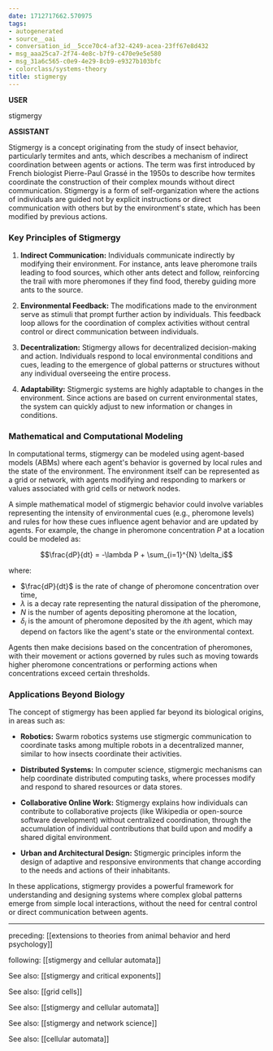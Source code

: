 ```yaml
---
date: 1712717662.570975
tags:
- autogenerated
- source__oai
- conversation_id__5cce70c4-af32-4249-acea-23ff67e8d432
- msg_aaa25ca7-2f74-4e8c-b7f9-c470e9e5e580
- msg_31a6c565-c0e9-4e29-8cb9-e9327b103bfc
- colorclass/systems-theory
title: stigmergy
---
```


**USER**

stigmergy


**ASSISTANT**

Stigmergy is a concept originating from the study of insect behavior, particularly termites and ants, which describes a mechanism of indirect coordination between agents or actions. The term was first introduced by French biologist Pierre-Paul Grassé in the 1950s to describe how termites coordinate the construction of their complex mounds without direct communication. Stigmergy is a form of self-organization where the actions of individuals are guided not by explicit instructions or direct communication with others but by the environment's state, which has been modified by previous actions.

### Key Principles of Stigmergy

1. **Indirect Communication:** Individuals communicate indirectly by modifying their environment. For instance, ants leave pheromone trails leading to food sources, which other ants detect and follow, reinforcing the trail with more pheromones if they find food, thereby guiding more ants to the source.

2. **Environmental Feedback:** The modifications made to the environment serve as stimuli that prompt further action by individuals. This feedback loop allows for the coordination of complex activities without central control or direct communication between individuals.

3. **Decentralization:** Stigmergy allows for decentralized decision-making and action. Individuals respond to local environmental conditions and cues, leading to the emergence of global patterns or structures without any individual overseeing the entire process.

4. **Adaptability:** Stigmergic systems are highly adaptable to changes in the environment. Since actions are based on current environmental states, the system can quickly adjust to new information or changes in conditions.

### Mathematical and Computational Modeling

In computational terms, stigmergy can be modeled using agent-based models (ABMs) where each agent's behavior is governed by local rules and the state of the environment. The environment itself can be represented as a grid or network, with agents modifying and responding to markers or values associated with grid cells or network nodes.

A simple mathematical model of stigmergic behavior could involve variables representing the intensity of environmental cues (e.g., pheromone levels) and rules for how these cues influence agent behavior and are updated by agents. For example, the change in pheromone concentration $P$ at a location could be modeled as:

$$\frac{dP}{dt} = -\lambda P + \sum_{i=1}^{N} \delta_i$$

where:
- $\frac{dP}{dt}$ is the rate of change of pheromone concentration over time,
- $\lambda$ is a decay rate representing the natural dissipation of the pheromone,
- $N$ is the number of agents depositing pheromone at the location,
- $\delta_i$ is the amount of pheromone deposited by the $i$th agent, which may depend on factors like the agent's state or the environmental context.

Agents then make decisions based on the concentration of pheromones, with their movement or actions governed by rules such as moving towards higher pheromone concentrations or performing actions when concentrations exceed certain thresholds.

### Applications Beyond Biology

The concept of stigmergy has been applied far beyond its biological origins, in areas such as:

- **Robotics:** Swarm robotics systems use stigmergic communication to coordinate tasks among multiple robots in a decentralized manner, similar to how insects coordinate their activities.
  
- **Distributed Systems:** In computer science, stigmergic mechanisms can help coordinate distributed computing tasks, where processes modify and respond to shared resources or data stores.
  
- **Collaborative Online Work:** Stigmergy explains how individuals can contribute to collaborative projects (like Wikipedia or open-source software development) without centralized coordination, through the accumulation of individual contributions that build upon and modify a shared digital environment.

- **Urban and Architectural Design:** Stigmergic principles inform the design of adaptive and responsive environments that change according to the needs and actions of their inhabitants.

In these applications, stigmergy provides a powerful framework for understanding and designing systems where complex global patterns emerge from simple local interactions, without the need for central control or direct communication between agents.


---

preceding: [[extensions to theories from animal behavior and herd psychology]]  


following: [[stigmergy and cellular automata]]

See also: [[stigmergy and critical exponents]]


See also: [[grid cells]]


See also: [[stigmergy and cellular automata]]


See also: [[stigmergy and network science]]


See also: [[cellular automata]]